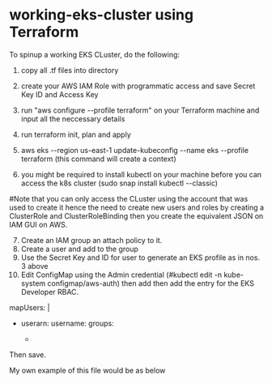 # working-eks-cluster using Terraform

To spinup a working EKS CLuster, do the following:
1. copy all .tf files into  directory
2. create your AWS IAM Role with programmatic access and save Secret Key ID and Access Key
3. run "aws configure --profile terraform" on your Terraform machine and input all the neccessary details
4. run terraform init, plan and apply


5. aws eks --region us-east-1 update-kubeconfig --name eks --profile terraform  (this command will create a context)

6. you might be required to install kubectl on your machine before you can access the k8s cluster (sudo snap install kubectl --classic)

#Note that you can only access the CLuster using the account that was used to create it hence the need to create new users and roles by creating a ClusterRole and ClusterRoleBinding then you create the equivalent JSON on IAM GUI on AWS.

7. Create an IAM group an attach policy to it.
8. Create a user and add to the group
9. Use the Secret Key and ID for user to generate an EKS profile as in nos. 3 above
10. Edit ConfigMap using the Admin credential (#kubectl edit -n kube-system configmap/aws-auth) then add then add the entry for the EKS Developer RBAC.

mapUsers: |
  - userarn: <arn for user created in IAM>
    username: <username of choice>
    groups:
    - <name of the group in the RBAC.yml file>
Then save.

My own example of this file would be as below
